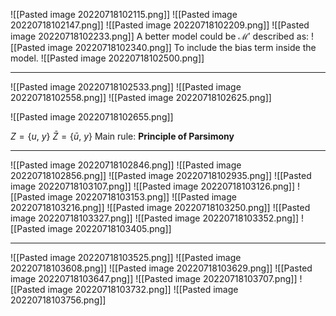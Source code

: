 ![[Pasted image 20220718102115.png]]
![[Pasted image 20220718102147.png]]
![[Pasted image 20220718102209.png]]
![[Pasted image 20220718102233.png]]
A better model could be $\mathcal{M}'$ described as:
![[Pasted image 20220718102340.png]]
To include the bias term inside the model.
![[Pasted image 20220718102500.png]]

---
![[Pasted image 20220718102533.png]]
![[Pasted image 20220718102558.png]]
![[Pasted image 20220718102625.png]]

![[Pasted image 20220718102655.png]]

$Z = \{u, \ y\}$ 
$\bar{Z} = \{\bar{u}, \ y\}$ 
Main rule: **Principle of Parsimony**

---
![[Pasted image 20220718102846.png]]
![[Pasted image 20220718102856.png]]
![[Pasted image 20220718102935.png]]
![[Pasted image 20220718103107.png]]
![[Pasted image 20220718103126.png]]
![[Pasted image 20220718103153.png]]
![[Pasted image 20220718103216.png]]
![[Pasted image 20220718103250.png]]
![[Pasted image 20220718103327.png]]
![[Pasted image 20220718103352.png]]
![[Pasted image 20220718103405.png]]

---
![[Pasted image 20220718103525.png]]
![[Pasted image 20220718103608.png]]
![[Pasted image 20220718103629.png]]
![[Pasted image 20220718103647.png]]
![[Pasted image 20220718103707.png]]
![[Pasted image 20220718103732.png]]
![[Pasted image 20220718103756.png]]
